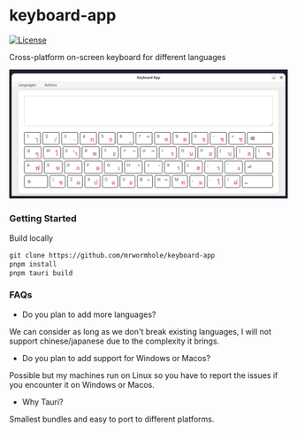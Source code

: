 # keyboard-app

[![License](https://img.shields.io/github/license/mrwormhole/keyboard-app)](https://github.com/mrwormhole/keyboard-app/blob/main/LICENSE)

Cross-platform on-screen keyboard for different languages

![screenshot](screenshot.png)

### Getting Started

Build locally

```shell
git clone https://github.com/mrwormhole/keyboard-app
pnpm install
pnpm tauri build
```

### FAQs

- Do you plan to add more languages?

We can consider as long as we don't break existing languages, I will not support chinese/japanese due to the complexity it brings.

- Do you plan to add support for Windows or Macos?

Possible but my machines run on Linux so you have to report the issues if you encounter it on Windows or Macos.

- Why Tauri?

Smallest bundles and easy to port to different platforms.

